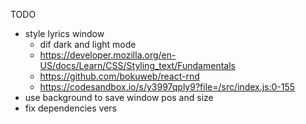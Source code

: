 TODO
* style lyrics window
    * dif dark and light mode
    * https://developer.mozilla.org/en-US/docs/Learn/CSS/Styling_text/Fundamentals
    * https://github.com/bokuweb/react-rnd
    * https://codesandbox.io/s/y3997qply9?file=/src/index.js:0-155
* use background to save window pos and size
* fix dependencies vers
